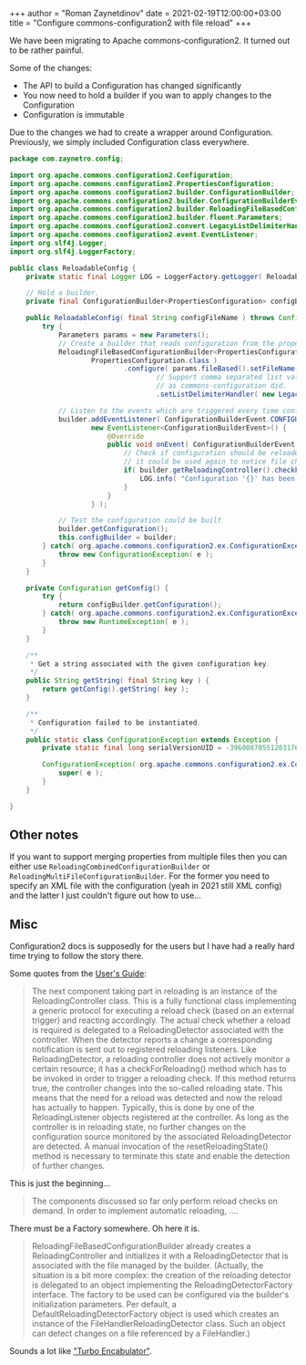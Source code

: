 +++
author = "Roman Zaynetdinov"
date = 2021-02-19T12:00:00+03:00
title = "Configure commons-configuration2 with file reload"
+++

We have been migrating to Apache commons-configuration2. It turned out to be rather painful. 

Some of the changes:

* The API to build a Configuration has changed significantly
* You now need to hold a builder if you wan to apply changes to the Configuration
* Configuration is immutable

Due to the changes we had to create a wrapper around Configuration. Previously, we simply included Configuration class everywhere.


```java
package com.zaynetro.config;

import org.apache.commons.configuration2.Configuration;
import org.apache.commons.configuration2.PropertiesConfiguration;
import org.apache.commons.configuration2.builder.ConfigurationBuilder;
import org.apache.commons.configuration2.builder.ConfigurationBuilderEvent;
import org.apache.commons.configuration2.builder.ReloadingFileBasedConfigurationBuilder;
import org.apache.commons.configuration2.builder.fluent.Parameters;
import org.apache.commons.configuration2.convert.LegacyListDelimiterHandler;
import org.apache.commons.configuration2.event.EventListener;
import org.slf4j.Logger;
import org.slf4j.LoggerFactory;

public class ReloadableConfig {
    private static final Logger LOG = LoggerFactory.getLogger( ReloadableConfig.class );

    // Hold a builder.
    private final ConfigurationBuilder<PropertiesConfiguration> configBuilder;

    public ReloadableConfig( final String configFileName ) throws ConfigurationException {
        try {
            Parameters params = new Parameters();
            // Create a builder that reads configuration from the property file and supports reloading.
            ReloadingFileBasedConfigurationBuilder<PropertiesConfiguration> builder = new ReloadingFileBasedConfigurationBuilder<>(
                    PropertiesConfiguration.class )
                            .configure( params.fileBased().setFileName( configFileName )
                                    // Support comma separated list values. Legacy handler should read list the same was
                                    // as commons-configuration did.
                                    .setListDelimiterHandler( new LegacyListDelimiterHandler( ',' ) ) );

            // Listen to the events which are triggered every time configuration is requested.
            builder.addEventListener( ConfigurationBuilderEvent.CONFIGURATION_REQUEST,
                    new EventListener<ConfigurationBuilderEvent>() {
                        @Override
                        public void onEvent( ConfigurationBuilderEvent event ) {
                            // Check if configuration should be reloaded. This call also resets the reloading controller so that
                            // it could be used again to notice file changes.
                            if( builder.getReloadingController().checkForReloading( null ) ) {
                                LOG.info( "Configuration '{}' has been updated.", configFileName );
                            }
                        }
                    } );

            // Test the configuration could be built
            builder.getConfiguration();
            this.configBuilder = builder;
        } catch( org.apache.commons.configuration2.ex.ConfigurationException e ) {
            throw new ConfigurationException( e );
        }
    }

    private Configuration getConfig() {
        try {
            return configBuilder.getConfiguration();
        } catch( org.apache.commons.configuration2.ex.ConfigurationException e ) {
            throw new RuntimeException( e );
        }
    }

    /**
     * Get a string associated with the given configuration key.
     */
    public String getString( final String key ) {
        return getConfig().getString( key );
    }

    /**
     * Configuration failed to be instantiated.
     */
    public static class ConfigurationException extends Exception {
        private static final long serialVersionUID = -3960087055120317691L;

        ConfigurationException( org.apache.commons.configuration2.ex.ConfigurationException e ) {
            super( e );
        }
    }

}
```

## Other notes

If you want to support merging properties from multiple files then you can either use `ReloadingCombinedConfigurationBuilder` or `ReloadingMultiFileConfigurationBuilder`. 
For the former you need to specify an XML file with the configuration (yeah in 2021 still XML config) and the latter I just couldn't figure out how to use...


## Misc

Configuration2 docs is supposedly for the users but I have had a really hard time trying to follow the story there.

Some quotes from the [User's Guide](https://commons.apache.org/proper/commons-configuration/userguide/user_guide.html):

> The next component taking part in reloading is an instance of the ReloadingController class. This is a fully functional class implementing a generic protocol for executing a reload check (based on an external trigger) and reacting accordingly. The actual check whether a reload is required is delegated to a ReloadingDetector associated with the controller. When the detector reports a change a corresponding notification is sent out to registered reloading listeners. Like ReloadingDetector, a reloading controller does not actively monitor a certain resource; it has a checkForReloading() method which has to be invoked in order to trigger a reloading check. If this method returns true, the controller changes into the so-called reloading state. This means that the need for a reload was detected and now the reload has actually to happen. Typically, this is done by one of the ReloadingListener objects registered at the controller. As long as the controller is in reloading state, no further changes on the configuration source monitored by the associated ReloadingDetector are detected. A manual invocation of the resetReloadingState() method is necessary to terminate this state and enable the detection of further changes.

This is just the beginning...

> The components discussed so far only perform reload checks on demand. In order to implement automatic reloading, ....

There must be a Factory somewhere. Oh here it is.

> ReloadingFileBasedConfigurationBuilder already creates a ReloadingController and initializes it with a ReloadingDetector that is associated with the file managed by the builder. (Actually, the situation is a bit more complex: the creation of the reloading detector is delegated to an object implementing the ReloadingDetectorFactory interface. The factory to be used can be configured via the builder's initialization parameters. Per default, a DefaultReloadingDetectorFactory object is used which creates an instance of the FileHandlerReloadingDetector class. Such an object can detect changes on a file referenced by a FileHandler.) 

Sounds a lot like ["Turbo Encabulator"](https://www.youtube.com/watch?v=Ac7G7xOG2Ag).
